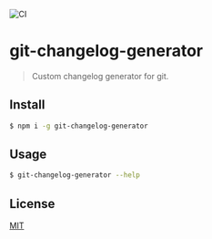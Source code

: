 ![CI](https://github.com/axelrindle/git-changelog-generator/workflows/CI/badge.svg)

# git-changelog-generator
> Custom changelog generator for git.

## Install
```bash
$ npm i -g git-changelog-generator
```

## Usage
```bash
$ git-changelog-generator --help
```

## License
[MIT](LICENSE)
